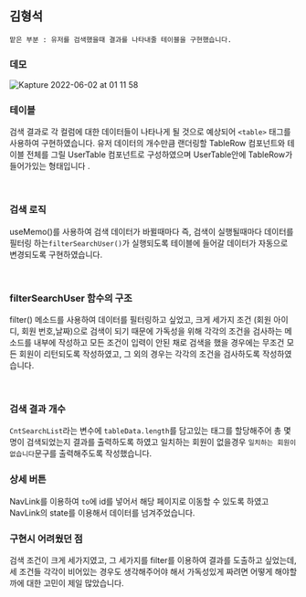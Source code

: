 ## 김형석
    맡은 부분 : 유저를 검색했을때 결과를 나타내줄 테이블을 구현했습니다.

### 데모

![Kapture 2022-06-02 at 01 11 58](https://user-images.githubusercontent.com/48541850/171450874-97b9b6f7-7d86-4e98-aca7-23073123740a.gif)


### 테이블

검색 결과로 각 컬럼에 대한 데이터들이 나타나게 될 것으로 예상되어
`<table>` 태그를 사용하여 구현하였습니다.
유저 데이터의 개수만큼 랜더링할 TableRow 컴포넌트와 테이블 전체를 그릴 UserTable 컴포넌트로 구성하였으며 UserTable안에 TableRow가 들어가있는 형태입니다 .

<br>


### 검색 로직
useMemo()를 사용하여 검색 데이터가 바뀔때마다 즉, 검색이 실행될때마다 데이터를 필터링 하는`filterSearchUser()`가 실행되도록 테이블에 들어갈 데이터가 자동으로 변경되도록 구현하였습니다.

<br>

### filterSearchUser 함수의 구조

filter() 메소드를 사용하여 데이터를 필터링하고 싶었고, 크게 세가지 조건 (회원 아이디, 회원 번호,날짜)으로 검색이 되기 때문에 가독성을 위해 각각의 조건을 검사하는 메소드를 내부에 작성하고 모든 조건이 입력이 안된 채로 검색을 했을 경우에는 무조건 모든 회원이 리턴되도록 작성하였고,
그 외의 경우는 각각의 조건을 검사하도록 작성하였습니다.

<br>

### 검색 결과 개수
`CntSearchList`라는 변수에 `tableData.length`를 담고있는 태그를 할당해주어 총 몇명이 검색되었는지 결과를 출력하도록 하였고 일치하는 회원이 없을경우 `일치하는 회원이 없습니다`문구를 출력해주도록 작성했습니다.


### 상세 버튼
NavLink를 이용하여 `to`에 id를 넣어서 해당 페이지로 이동할 수 있도록 하였고 NavLink의 state를 이용해서 데이터를 넘겨주었습니다.


### 구현시 어려웠던 점

검색 조건이 크게 세가지였고, 그 세가지를 filter를 이용하여 결과를 도출하고 싶었는데,
세 조건들 각각이 비어있는 경우도 생각해주어야 해서 가독성있게 짜려면 어떻게 해야할까에 대한 고민이 제일 많았습니다.


